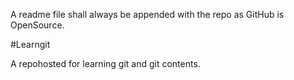A readme file shall always be appended with the repo as GitHub is OpenSource.

#Learngit

A repohosted for learning git and git contents.
